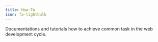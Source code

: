 ```yaml
---
title: How-To
icon: fa-lightbulb
---
```


Documentations and tutorials how to achieve common task in the web development cycle.
